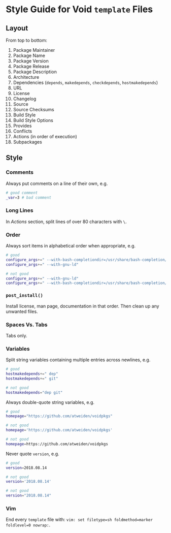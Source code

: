 Style Guide for Void `template` Files
=====================================

Layout
------

From top to bottom:

1. Package Maintainer
1. Package Name
1. Package Version
1. Package Release
1. Package Description
1. Architecture
1. Dependencies (`depends`, `makedepends`, `checkdepends`, `hostmakedepends`)
1. URL
1. License
1. Changelog
1. Source
1. Source Checksums
1. Build Style
1. Build Style Options
1. Provides
1. Conflicts
1. Actions (in order of execution)
1. Subpackages

Style
-----

### Comments

Always put comments on a line of their own, e.g.

```sh
# good comment
_var=3 # bad comment
```

### Long Lines

In *Actions* section, split lines of over 80 characters with `\`.

### Order

Always sort items in alphabetical order when appropriate, e.g.

```sh
# good
configure_args+=" --with-bash-completiondir=/usr/share/bash-completion/completions"
configure_args+=" --with-gnu-ld"
```

```sh
# not good
configure_args+=" --with-gnu-ld"
configure_args+=" --with-bash-completiondir=/usr/share/bash-completion/completions"
```

### `post_install()`

Install license, man page, documentation in that order. Then clean up
any unwanted files.

### Spaces Vs. Tabs

Tabs only.

### Variables

Split string variables containing multiple entries across newlines, e.g.

```sh
# good
hostmakedepends+=" dep"
hostmakedepends+=" git"
```

```sh
# not good
hostmakedepends="dep git"
```

Always double-quote string variables, e.g.

```sh
# good
homepage="https://github.com/atweiden/voidpkgs"
```

```sh
# not good
homepage='https://github.com/atweiden/voidpkgs'
```

```sh
# not good
homepage=https://github.com/atweiden/voidpkgs
```

Never quote `version`, e.g.

```sh
# good
version=2018.08.14
```

```sh
# not good
version='2018.08.14'
```

```sh
# not good
version="2018.08.14"
```

### Vim

End every `template` file with: `vim: set filetype=sh foldmethod=marker foldlevel=0 nowrap:`.
